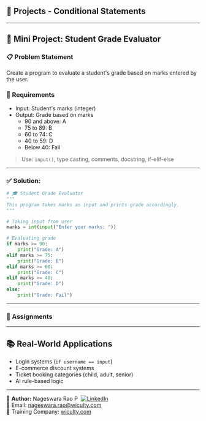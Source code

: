 ## 🔨 Projects - Conditional Statements

---

## 🧩 Mini Project: Student Grade Evaluator

### 📋 Problem Statement
Create a program to evaluate a student's grade based on marks entered by the user.

### 🎯 Requirements
- Input: Student's marks (integer)
- Output: Grade based on marks
  - 90 and above: A
  - 75 to 89: B
  - 60 to 74: C
  - 40 to 59: D
  - Below 40: Fail

> Use: `input()`, type casting, comments, docstring, if-elif-else

---

### ✅ Solution:
```python
# 🎓 Student Grade Evaluator
"""
This program takes marks as input and prints grade accordingly.
"""

# Taking input from user
marks = int(input("Enter your marks: "))

# Evaluating grade
if marks >= 90:
    print("Grade: A")
elif marks >= 75:
    print("Grade: B")
elif marks >= 60:
    print("Grade: C")
elif marks >= 40:
    print("Grade: D")
else:
    print("Grade: Fail")
```

---

### 🎯 Assignments

---

## 📚 Real-World Applications

- Login systems (`if username == input`)
- E-commerce discount systems
- Ticket booking categories (child, adult, senior)
- AI rule-based logic

---

👤 **Author:** Nageswara Rao P &nbsp;[![LinkedIn](https://img.shields.io/badge/LinkedIn-%230077B5.svg?style=flat-square&logo=linkedin&logoColor=white)](https://www.linkedin.com/in/nageshvkn)  
📧 Email: [nageswara.rao@wiculty.com](mailto:nageswara.rao@wiculty.com)  
🏢 Training Company: [wiculty.com](https://wiculty.com)

